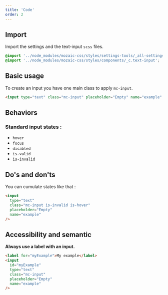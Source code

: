 ```yaml
---
title: 'Code'
order: 2
---
```


## Import

Import the settings and the text-input `scss` files.

```css
@import '../node_modules/mozaic-css/styles/settings-tools/_all-settings';
@import '../node_modules/mozaic-css/styles/components/_c.text-input';
```

## Basic usage

<!-- ### Apply CSS Class -->

To create an input you have one main class to apply `mc-input`.

```html
<input type="text" class="mc-input" placeholder="Empty" name="example" />
```

<preview path="src/pages/Components/TextInput/previews/input-default"></preview>

## Behaviors

### Standard input states :

- `hover`
- `focus`
- `disabled`
- `is-valid`
- `is-invalid`

<preview path="src/pages/Components/TextInput/previews/input-state"></preview>

## Do's and don'ts

<hintitem>
    You can cumulate states like that :
</hintitem>

```html
<input
  type="text"
  class="mc-input is-invalid is-hover"
  placeholder="Empty"
  name="example"
/>
```

## Accessibility and semantic

**Always use a label with an input.**

```html
<label for="myExample">My example</label>
<input
  id="myExample"
  type="text"
  class="mc-input"
  placeholder="Empty"
  name="example"
/>
```
